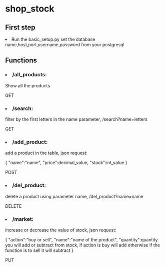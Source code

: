 # shop_stock
<h2>First step</h2>
<li>Run the basic_setup.py set the database name,host,port,username,password from your postgresql</li>
<h2>Functions</h2>
<h3><li>/all_products:</li></h3>
<p>Show all the products</p>
<p>GET</p>
<h3><li>/search:</li></h3>
<p>filter by the first letters in the name parameter, /search?name=letters</p>
<p>GET</p>
<h3><li>/add_product:</li></h3>
<p>add a product in the table, json request:</p>
<p>
  {
	"name":"name",
	"price":decimal_value,
	"stock":int_value
}
 </p>
 <p>POST</p>
 <h3><li>/del_product:</li></h3>
<p>delete a product using parameter name, /del_product?name=name</p>
<p>DELETE</p>
<h3><li>/market:</li></h3>
<p>increase or decrease the value of stock, json request:</p>
<p>
  {
	"action":"buy or sell",
	"name":"name of the product",
	"quantity":quantity you will add or subtract from stock, if action is buy will add otherwise if the function is to sell it will subtract
}
 </p>
 <p>PUT</p>
